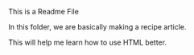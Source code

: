 This is a Readme File

In this folder, we are basically making a recipe article. 

This will help me learn how to use HTML better. 

